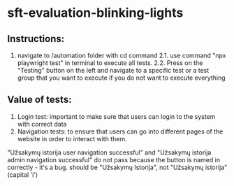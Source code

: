 # sft-evaluation-blinking-lights

## Instructions:
1. navigate to /automation folder with cd command
2.1. use command "npx playwright test" in terminal to execute all tests.
2.2. Press on the "Testing" button on the left and navigate to a specific test or a test group that you want to execute if you do not want to execute everything

## Value of tests:
1. Login test: important to make sure that users can login to the system with correct data
2. Navigation tests: to ensure that users can go into different pages of the website in order to interact with them.

"Užsakymų istorija user navigation successful" and "Užsakymų istorija admin navigation successful" do not pass because the button is named in correctly - it's a bug. should be "Užsakymų Istorija", not "Užsakymų istorija" (capital 'i')